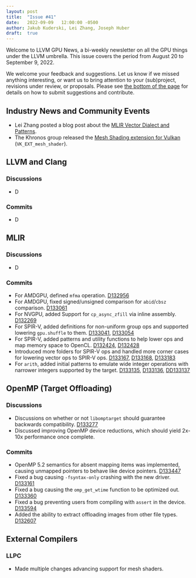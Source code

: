 ```yaml
---
layout: post
title:  "Issue #41"
date:   2022-09-09   12:00:00 -0500
author: Jakub Kuderski, Lei Zhang, Joseph Huber
draft:  true
---
```


Welcome to LLVM GPU News, a bi-weekly newsletter on all the GPU things under the LLVM umbrella.
This issue covers the period from August 20 to September 9, 2022.

We welcome your feedback and suggestions. Let us know if we missed anything interesting, or want us to bring attention to your (sub)project, revisions under review, or proposals. Please see [the bottom of the page](https://llvm-gpu-news.github.io/about/) for details on how to submit suggestions and contribute.


## Industry News and Community Events

*  Lei Zhang posted a blog post about the [MLIR Vector Dialect and Patterns](https://www.lei.chat/posts/mlir-vector-dialect-and-patterns/).
*  The Khronos group released the [Mesh Shading extension for Vulkan](https://www.khronos.org/blog/mesh-shading-for-vulkan) (`VK_EXT_mesh_shader`).


##  LLVM and Clang

### Discussions
* D

### Commits

* D


## MLIR

### Discussions

* D

### Commits

* For AMDGPU, defined `mfma` operation. [D132956](https://reviews.llvm.org/D132956)
* For AMDGPU, fixed signed/unsigned comparison for `abid`/`cbsz` comparison. [D133061](https://reviews.llvm.org/D133061)
* For NVGPU, added Support for `cp_async_zfill` via inline assembly. [D132269](https://reviews.llvm.org/D132269)
* For SPIR-V, added definitions for non-uniform group ops and supported lowering `gpu.shuffle` to them. [D133041](https://reviews.llvm.org/D133041), [D133054](https://reviews.llvm.org/D133054)
* For SPIR-V, added patterns and utility functions to help lower ops and map memory space to OpenCL. [D132424](https://reviews.llvm.org/D132424), [D132428](https://reviews.llvm.org/D132428)
* Introduced more folders for SPIR-V ops and handled more corner cases for lowering vector ops to SPIR-V ops. [D133167](https://reviews.llvm.org/D133167), [D133168](https://reviews.llvm.org/D133168), [D133183](https://reviews.llvm.org/D133183)
* For `arith`, added initial patterns to emulate wide integer operations with narrower integers supported by the target. [D133135](https://reviews.llvm.org/D133135), [D133136](https://reviews.llvm.org/D133136), [DD133137](https://reviews.llvm.org/D133137)


## OpenMP (Target Offloading)

### Discussions

* Discussions on whether or not `libomptarget` should guarantee backwards compatibility. [D133277](https://reviews.llvm.org/D133277)
* Discussed improving OpenMP device reductions, which should yield 2x-10x performance once complete.

### Commits

* OpenMP 5.2 semantics for absent mapping items was implemented, causing unmapped pointers to behave like device pointers. [D133447](https://reviews.llvm.org/D133447)
* Fixed a bug causing `-fsyntax-only` crashing with the new driver. [D133161](https://reviews.llvm.org/D133161)
* Fixed a bug causing the `omp_get_wtime` function to be optimized out. [D133360](https://reviews.llvm.org/D133360)
* Fixed a bug preventing users from compiling with `assert` in the device. [D133594](https://reviews.llvm.org/D133594)
* Added the ability to extract offloading images from other file types. [D132607](https://reviews.llvm.org/D132607)


## External Compilers

### LLPC

* Made multiple changes advancing support for mesh shaders.
